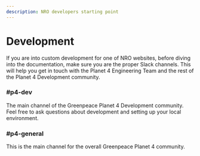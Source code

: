 ```yaml
---
description: NRO developers starting point
---
```


# Development

If you are into custom development for one of NRO websites, before diving into the documentation, make sure you are the proper Slack channels. This will help you get in touch with the Planet 4 Engineering Team and the rest of the Planet 4 Development community.

### \#p4-dev

The main channel of the Greenpeace Planet 4 Development community. Feel free to ask questions about development and setting up your local environment.

### \#p4-general

This is the main channel for the overall Greenpeace Planet 4 community.

